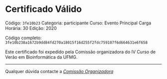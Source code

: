 # Certificado Válido

Código: `3fe10b23`
Categoria: participante
Curso: Evento Principal
Carga Horária: 30
Edição: 2020


Código completo: `3fe10b238a1672b9dd84fd270a18015f16d255f2fdc759107f6d664631e6f658`


Este certificado foi expedido pela Comissão organizadora do IV Curso de Verão em Bioinformática da UFMG.

----

Qualquer dúvida contacte a [_Comissão Organizadora_](<mailto:cursobioinfoufmg@gmail.com$subject=[Certificados]>)

